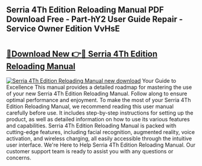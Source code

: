 ## Serria 4Th Edition Reloading Manual PDF Download Free - Part-hY2 User Guide Repair - Service Owner Edition VvHsE

# <h2><a href="http://bc60074.oget.top/?id=Serria+4Th+Edition+Reloading+Manual">🔗Download New 👉🔴 Serria 4Th Edition Reloading Manual</a></h2>

[![Serria 4Th Edition Reloading Manual new download](https://i.imgur.com/5g1atiW.png)](http://bc60074.oget.top/?id=Serria+4Th+Edition+Reloading+Manual)
Your Guide to Excellence This manual provides a detailed roadmap for mastering the use of your new Serria 4Th Edition Reloading Manual. Follow along to ensure optimal performance and enjoyment. To make the most of your Serria 4Th Edition Reloading Manual, we recommend reading this user manual carefully before use. It includes step-by-step instructions for setting up the product, as well as detailed information on how to use its various features and capabilities. Serria 4Th Edition Reloading Manual is packed with cutting-edge features, including facial recognition, augmented reality, voice activation, and wireless charging, all easily accessible through the intuitive user interface. We're Here to Help Serria 4Th Edition Reloading Manual. Our customer support team is ready to assist you with any questions or concerns.
